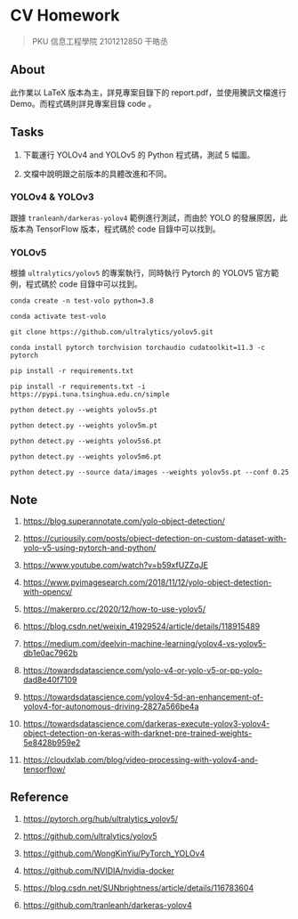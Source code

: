 # CV Homework

> PKU 信息工程學院 2101212850 干皓丞

## About

此作業以 LaTeX 版本為主，詳見專案目錄下的 report.pdf，並使用騰訊文檔進行 Demo。而程式碼則詳見專案目錄 code 。


## Tasks

1. 下載運行 YOLOv4 and YOLOv5 的 Python 程式碼，測試 5 幅圖。

2. 文檔中說明跟之前版本的具體改進和不同。

### YOLOv4 & YOLOv3

跟據 `tranleanh/darkeras-yolov4` 範例進行測試，而由於 YOLO 的發展原因，此版本為 TensorFlow 版本，程式碼於 code 目錄中可以找到。


### YOLOv5

根據 `ultralytics/yolov5` 的專案執行，同時執行 Pytorch 的 YOLOV5 官方範例，程式碼於 code 目錄中可以找到。

```
conda create -n test-volo python=3.8

conda activate test-volo

git clone https://github.com/ultralytics/yolov5.git

conda install pytorch torchvision torchaudio cudatoolkit=11.3 -c pytorch

pip install -r requirements.txt

pip install -r requirements.txt -i https://pypi.tuna.tsinghua.edu.cn/simple

python detect.py --weights yolov5s.pt

python detect.py --weights yolov5m.pt

python detect.py --weights yolov5s6.pt

python detect.py --weights yolov5m6.pt

python detect.py --source data/images --weights yolov5s.pt --conf 0.25
```


## Note

1. https://blog.superannotate.com/yolo-object-detection/

2. https://curiousily.com/posts/object-detection-on-custom-dataset-with-yolo-v5-using-pytorch-and-python/

3. https://www.youtube.com/watch?v=b59xfUZZqJE

4. https://www.pyimagesearch.com/2018/11/12/yolo-object-detection-with-opencv/

5. https://makerpro.cc/2020/12/how-to-use-yolov5/

6. https://blog.csdn.net/weixin_41929524/article/details/118915489

7. https://medium.com/deelvin-machine-learning/yolov4-vs-yolov5-db1e0ac7962b

8. https://towardsdatascience.com/yolo-v4-or-yolo-v5-or-pp-yolo-dad8e40f7109

9. https://towardsdatascience.com/yolov4-5d-an-enhancement-of-yolov4-for-autonomous-driving-2827a566be4a

10. https://towardsdatascience.com/darkeras-execute-yolov3-yolov4-object-detection-on-keras-with-darknet-pre-trained-weights-5e8428b959e2

11. https://cloudxlab.com/blog/video-processing-with-yolov4-and-tensorflow/



## Reference

1. https://pytorch.org/hub/ultralytics_yolov5/

2. https://github.com/ultralytics/yolov5

3. https://github.com/WongKinYiu/PyTorch_YOLOv4

4. https://github.com/NVIDIA/nvidia-docker

5. https://blog.csdn.net/SUNbrightness/article/details/116783604

6. https://github.com/tranleanh/darkeras-yolov4
